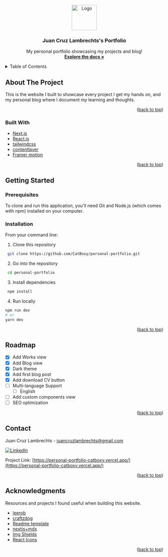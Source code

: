 <div id="top"></div>

<!-- PROJECT LOGO -->
<br />
<div align="center">
  <a href="https://github.com/othneildrew/Best-README-Template">
    <img src="images/logo.png" alt="Logo" width="80" height="80">
  </a>

  <h3 align="center">Juan Cruz Lambrechts's Portfolio</h3>

  <p align="center">
    My personal portfolio showcasing my projects and blog!
    <br />
    <a href="https://github.com/CatBoxy/personal-portfolio"><strong>Explore the docs »</strong></a>
  </p>
</div>

<!-- TABLE OF CONTENTS -->
<details>
  <summary>Table of Contents</summary>
  <ol>
    <li>
      <a href="#about-the-project">About The Project</a>
      <ul>
        <li><a href="#built-with">Built With</a></li>
      </ul>
    </li>
    <li>
      <a href="#getting-started">Getting Started</a>
      <ul>
        <li><a href="#prerequisites">Prerequisites</a></li>
        <li><a href="#installation">Installation</a></li>
      </ul>
    </li>
    <li><a href="#roadmap">Roadmap</a></li>
    <li><a href="#contact">Contact</a></li>
    <li><a href="#acknowledgments">Acknowledgments</a></li>
  </ol>
</details>



<!-- ABOUT THE PROJECT -->
## About The Project

This is the website I built to showcase every project I get my hands on, and my personal blog where I document my learning and thoughts.

<p align="right">(<a href="#top">back to top</a>)</p>



### Built With

* [Next.js](https://nextjs.org/)
* [React.js](https://reactjs.org/)
* [tailwindcss](https://tailwindcss.com/)
* [contentlayer](https://www.contentlayer.dev/)
* [Framer motion](https://www.framer.com/motion/)

<p align="right">(<a href="#top">back to top</a>)</p>



<!-- GETTING STARTED -->
## Getting Started

### Prerequisites

To clone and run this application, you'll need Git and Node.js (which comes with npm) installed on your computer.

### Installation

From your command line:

1. Clone this repository
```sh
 git clone https://github.com/CatBoxy/personal-portfolio.git
```

2. Go into the repository
```sh
 cd personal-portfolio
```

3. Install dependencies
```sh
 npm install
```
4. Run locally

```sh
npm run dev
# or
yarn dev
```

<p align="right">(<a href="#top">back to top</a>)</p>

<!-- ROADMAP -->
## Roadmap

- [x] Add Works view
- [x] Add Blog view
- [x] Dark theme
- [x] Add first blog post
- [x] Add download CV button
- [ ] Multi-language Support
    - [ ] English
- [ ] Add custom components view
- [ ] SEO optimization

<p align="right">(<a href="#top">back to top</a>)</p>


<!-- CONTACT -->
## Contact

Juan Cruz Lambrechts - juancruzlambrechts@gmail.com 

[![LinkedIn](https://img.shields.io/badge/linkedin-%230077B5.svg?style=for-the-badge&logo=linkedin&logoColor=white)](https://www.linkedin.com/in/jclambrechts/)

Project Link: [https://personal-portfolio-catboxy.vercel.app/](https://personal-portfolio-catboxy.vercel.app/)

<p align="right">(<a href="#top">back to top</a>)</p>



<!-- ACKNOWLEDGMENTS -->
## Acknowledgments

Resources and projects I found useful when building this website.

* [leerob](https://github.com/leerob/leerob.io)
* [craftzdog](https://github.com/craftzdog/craftzdog-homepage)
* [Readme template](https://github.com/othneildrew/Best-README-Template)
* [nextjs+mdx](https://github.com/hunterbecton/next-js-mdx)
* [Img Shields](https://shields.io)
* [React Icons](https://react-icons.github.io/react-icons/search)

<p align="right">(<a href="#top">back to top</a>)</p>
